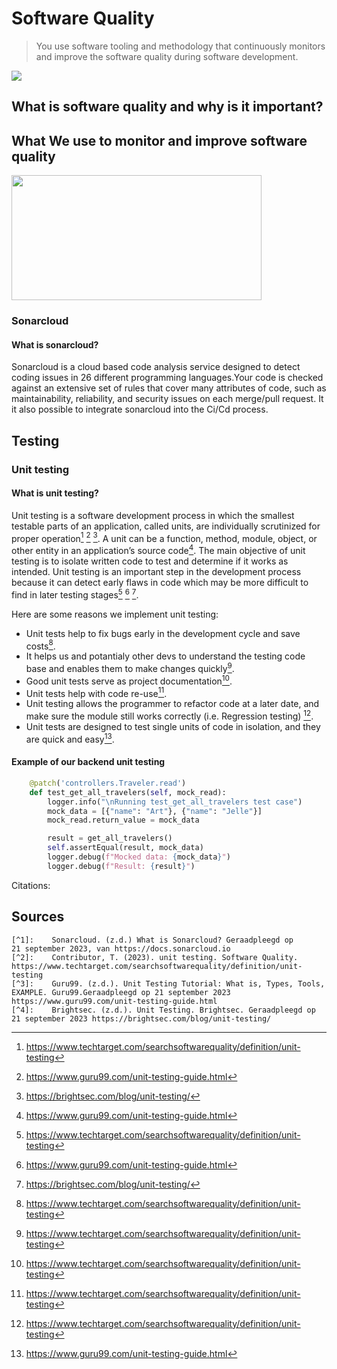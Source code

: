 # Software Quality
 > You use software tooling and methodology that continuously monitors and improve the software quality during software development.

<img src="https://www.beyondkey.com/blog/wp-content/uploads/2023/06/Key-Factors-Influencing-Software-Quality.png">

## What is software quality and why is it important?


## What We use to monitor and improve software quality

<img src="https://uploads-ssl.webflow.com/5f5097f276b52f2a32f9c27a/636254002704515d9cf3960b_sonarcloud-logo.png" height="200px" width="400">

### Sonarcloud
#### What is sonarcloud?
Sonarcloud is a cloud based code analysis service designed to detect coding issues in 26 different programming languages.Your code is checked against an extensive set of rules that cover many attributes of code, such as maintainability, reliability, and security issues on each merge/pull request. It it also possible to integrate sonarcloud into the Ci/Cd process.

## Testing 
### Unit testing
#### What is unit testing?
Unit testing is a software development process in which the smallest testable parts of an application, called units, are individually scrutinized for proper operation[^2] [^3] [^4]. A unit can be a function, method, module, object, or other entity in an application’s source code[^3]. The main objective of unit testing is to isolate written code to test and determine if it works as intended. Unit testing is an important step in the development process because it can detect early flaws in code which may be more difficult to find in later testing stages[^2] [^3] [^4]. 

Here are some reasons we implement unit testing:

- Unit tests help to fix bugs early in the development cycle and save costs[^2].
- It helps us and potantialy other devs to understand the testing code base and enables them to make changes quickly[^2].
- Good unit tests serve as project documentation[^2].
- Unit tests help with code re-use[^2].
- Unit testing allows the programmer to refactor code at a later date, and make sure the module still works correctly (i.e. Regression testing) [^2].
- Unit tests are designed to test single units of code in isolation, and they are quick and easy[^3].

#### Example of our backend unit testing
```python
    @patch('controllers.Traveler.read')
    def test_get_all_travelers(self, mock_read):
        logger.info("\nRunning test_get_all_travelers test case")
        mock_data = [{"name": "Art"}, {"name": "Jelle"}]
        mock_read.return_value = mock_data

        result = get_all_travelers()
        self.assertEqual(result, mock_data)
        logger.debug(f"Mocked data: {mock_data}")
        logger.debug(f"Result: {result}")
```

Citations:
[^2]: https://www.techtarget.com/searchsoftwarequality/definition/unit-testing
[^3]: https://www.guru99.com/unit-testing-guide.html
[^4]: https://brightsec.com/blog/unit-testing/





## Sources
    [^1]:    Sonarcloud. (z.d.) What is Sonarcloud? Geraadpleegd op
    21 september 2023, van https://docs.sonarcloud.io 
    [^2]:    Contributor, T. (2023). unit testing. Software Quality. https://www.techtarget.com/searchsoftwarequality/definition/unit-testing
    [^3]:    Guru99. (z.d.). Unit Testing Tutorial: What is, Types, Tools, EXAMPLE. Guru99.Geraadpleegd op 21 september 2023 https://www.guru99.com/unit-testing-guide.html
    [^4]:    Brightsec. (z.d.). Unit Testing. Brightsec. Geraadpleegd op 21 september 2023 https://brightsec.com/blog/unit-testing/
    